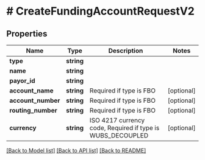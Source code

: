 # # CreateFundingAccountRequestV2

## Properties

Name | Type | Description | Notes
------------ | ------------- | ------------- | -------------
**type** | **string** |  |
**name** | **string** |  |
**payor_id** | **string** |  |
**account_name** | **string** | Required if type is FBO | [optional]
**account_number** | **string** | Required if type is FBO | [optional]
**routing_number** | **string** | Required if type is FBO | [optional]
**currency** | **string** | ISO 4217 currency code, Required if type is WUBS_DECOUPLED | [optional]

[[Back to Model list]](../../README.md#models) [[Back to API list]](../../README.md#endpoints) [[Back to README]](../../README.md)
